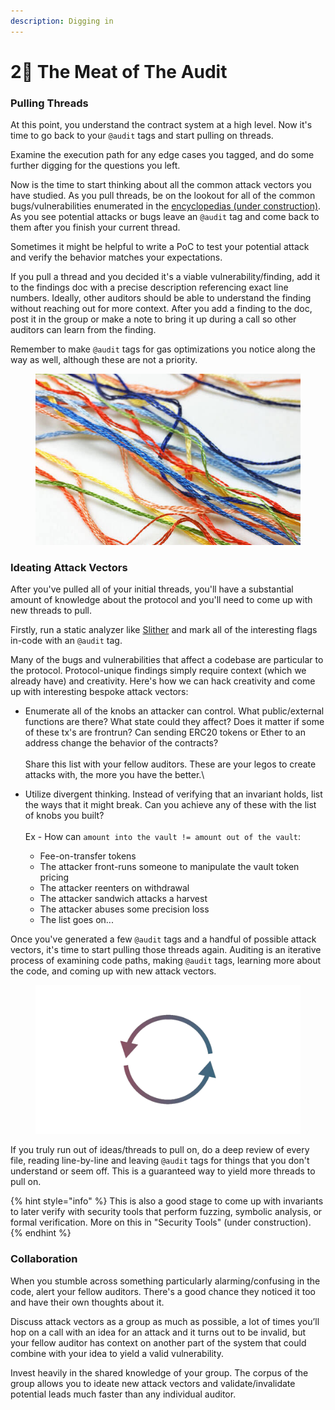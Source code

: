```yaml
---
description: Digging in
---
```


# 2⃣ The Meat of The Audit

### Pulling Threads

At this point, you understand the contract system at a high level. Now it's time to go back to your `@audit` tags and start pulling on threads.

Examine the execution path for any edge cases you tagged, and do some further digging for the questions you left.

Now is the time to start thinking about all the common attack vectors you have studied. As you pull threads, be on the lookout for all of the common bugs/vulnerabilities enumerated in the [encyclopedias (under construction)](../../encyclopedia-of-common-solidity-bugs/). As you see potential attacks or bugs leave an `@audit` tag and come back to them after you finish your current thread.

Sometimes it might be helpful to write a PoC to test your potential attack and verify the behavior matches your expectations.

If you pull a thread and you decided it's a viable vulnerability/finding, add it to the findings doc with a precise description referencing exact line numbers. Ideally, other auditors should be able to understand the finding without reaching out for more context. After you add a finding to the doc, post it in the group or make a note to bring it up during a call so other auditors can learn from the finding.

Remember to make `@audit` tags for gas optimizations you notice along the way as well, although these are not a priority.

<figure><img src="../../.gitbook/assets/disorganized-embroidery-thread-02 (1).jpg" alt=""><figcaption></figcaption></figure>



### Ideating Attack Vectors

After you've pulled all of your initial threads, you'll have a substantial amount of knowledge about the protocol and you'll need to come up with new threads to pull.

Firstly, run a static analyzer like [Slither](https://github.com/crytic/slither) and mark all of the interesting flags in-code with an `@audit` tag.

Many of the bugs and vulnerabilities that affect a codebase are particular to the protocol. Protocol-unique findings simply require context (which we already have) and creativity. Here's how we can hack creativity and come up with interesting bespoke attack vectors:

* Enumerate all of the knobs an attacker can control. What public/external functions are there? What state could they affect? Does it matter if some of these tx's are frontrun? Can sending ERC20 tokens or Ether to an address change the behavior of the contracts?\
  \
  Share this list with your fellow auditors. These are your legos to create attacks with, the more you have the better.\

* Utilize divergent thinking. Instead of verifying that an invariant holds, list the ways that it might break. Can you achieve any of these with the list of knobs you built?\
  \
  Ex - How can `amount into the vault != amount out of the vault`:
  * Fee-on-transfer tokens
  * The attacker front-runs someone to manipulate the vault token pricing
  * The attacker reenters on withdrawal
  * The attacker sandwich attacks a harvest
  * The attacker abuses some precision loss
  * The list goes on...

Once you've generated a few `@audit` tags and a handful of possible attack vectors, it's time to start pulling those threads again. Auditing is an iterative process of examining code paths, making `@audit` tags, learning more about the code, and coming up with new attack vectors.

<figure><img src="../../.gitbook/assets/Untitled.png" alt=""><figcaption></figcaption></figure>

If you truly run out of ideas/threads to pull on, do a deep review of every file, reading line-by-line and leaving `@audit` tags for things that you don't understand or seem off. This is a guaranteed way to yield more threads to pull on.

{% hint style="info" %}
This is also a good stage to come up with invariants to later verify with security tools that perform fuzzing, symbolic analysis, or formal verification. More on this in "Security Tools" (under construction).
{% endhint %}



### Collaboration

When you stumble across something particularly alarming/confusing in the code, alert your fellow auditors. There's a good chance they noticed it too and have their own thoughts about it.

Discuss attack vectors as a group as much as possible, a lot of times you’ll hop on a call with an idea for an attack and it turns out to be invalid, but your fellow auditor has context on another part of the system that could combine with your idea to yield a valid vulnerability.

Invest heavily in the shared knowledge of your group. The corpus of the group allows you to ideate new attack vectors and validate/invalidate potential leads much faster than any individual auditor.
